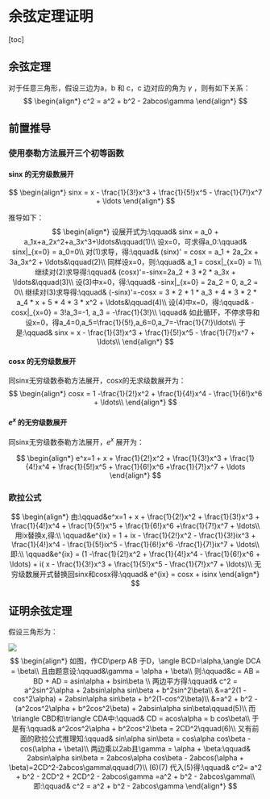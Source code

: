 # 余弦定理证明

[toc]

## 余弦定理

对于任意三角形，假设三边为a，b 和 c，c 边对应的角为 $\gamma$ ，则有如下关系：
$$
\begin{align*}
c^2 = a^2 + b^2 - 2abcos\gamma
\end{align*}
$$

## 前置推导

### 使用泰勒方法展开三个初等函数

#### sinx 的无穷级数展开

$$
\begin{align*}
sinx = x - \frac{1}{3!}x^3 + \frac{1}{5!}x^5 - \frac{1}{7!}x^7 + \ldots
\end{align*}
$$

推导如下：
$$
\begin{align*}
设展开式为:\qquad& sinx = a_0 + a_1x+a_2x^2+a_3x^3+\ldots&\qquad(1)\\
设x=0，可求得a_0:\qquad& sinx|_{x=0} = a_0=0\\
对(1)求导，得:\qquad& (sinx)' = cosx = a_1 + 2a_2x + 3a_3x^2 + \ldots&\qquad(2)\\
同样设x=0，则:\qquad& a_1 = cosx|_{x=0} = 1\\
继续对(2)求导得:\qquad& (cosx)'=-sinx=2a_2 + 3 *2 * a_3x + \ldots&\qquad(3)\\
设(3)中x=0，得:\qquad& -sinx|_{x=0} = 2a_2 = 0, a_2 = 0\\
继续对(3)求导得:\qquad& (-sinx)'=-cosx = 3 * 2 * 1 * a_3 + 4 * 3 * 2 * a_4 * x + 5 * 4 * 3 * x^2 + \ldots&\qquad(4)\\
设(4)中x=0，得:\qquad& -cosx|_{x=0} = 3!a_3=-1, a_3 = -\frac{1}{3!}\\
\qquad& 如此循环，不停求导和设x=0，得a_4=0,a_5=\frac{1}{5!},a_6=0,a_7=-\frac{1}{7!}\ldots\\
于是:\qquad& sinx = x - \frac{1}{3!}x^3 + \frac{1}{5!}x^5 - \frac{1}{7!}x^7 + \ldots\\
\end{align*}
$$

#### cosx 的无穷级数展开

同sinx无穷级数泰勒方法展开，cosx的无求级数展开为：
$$
\begin{align*}
cosx = 1 -\frac{1}{2!}x^2 + \frac{1}{4!}x^4 - \frac{1}{6!}x^6 + \ldots\\
\end{align*}
$$


#### $e^x$ 的无穷级数展开

同sinx无穷级数泰勒方法展开，$e^x$ 展开为：

$$
\begin{align*}
e^x=1 + x + \frac{1}{2!}x^2 + \frac{1}{3!}x^3 + \frac{1}{4!}x^4 + \frac{1}{5!}x^5 + \frac{1}{6!}x^6 +\frac{1}{7!}x^7 + \ldots
\end{align*}
$$


### 欧拉公式

$$
\begin{align*}
由:\qquad&e^x=1 + x + \frac{1}{2!}x^2 + \frac{1}{3!}x^3 + \frac{1}{4!}x^4 + \frac{1}{5!}x^5 + \frac{1}{6!}x^6 +\frac{1}{7!}x^7 + \ldots\\
用ix替换x,得:\\
\qquad&e^{ix} = 1 + ix - \frac{1}{2!}x^2 - \frac{1}{3!}ix^3 + \frac{1}{4!}x^4 - \frac{1}{5!}ix^5 - \frac{1}{6!}x^6 -\frac{1}{7!}ix^7 + \ldots\\
即:\\
\qquad&e^{ix} = (1 -\frac{1}{2!}x^2 + \frac{1}{4!}x^4 - \frac{1}{6!}x^6 + \ldots) + i( x - \frac{1}{3!}x^3 + \frac{1}{5!}x^5 - \frac{1}{7!}x^7 + \ldots)\\
无穷级数展开式替换回sinx和cosx得:\qquad& e^{ix} = cosx + isinx
\end{align*}
$$



## 证明余弦定理

假设三角形为：

![](https://wecache.com/algorithm-media/trippleforlawcosines.jpg)
$$
\begin{align*}
如图，作CD\perp AB 于D，\angle BCD=\alpha,\angle DCA = \beta\\
且由题意设:\qquad&\gamma = \alpha + \beta\\
则:\qquad&c = AB = BD + AD = asin\alpha + bsin\beta \\
两边平方得:\qquad& c^2 = a^2sin^2\alpha + 2absin\alpha sin\beta + b^2sin^2\beta\\
&=a^2(1 - cos^2\alpha) + 2absin\alpha sin\beta + b^2(1-cos^2\beta)\\
&=a^2 + b^2 - (a^2cos^2\alpha + b^2cos^2\beta) + 2absin\alpha sin\beta\qquad(5)\\
而\triangle CBD和\triangle CDA中:\qquad& CD = acos\alpha = b cos\beta\\
于是有:\qquad& a^2cos^2\alpha + b^2cos^2\beta = 2CD^2\qquad(6)\\
又有前面的欧拉公式推理知:\qquad& sin\alpha sin\beta = cos\alpha cos\beta - cos(\alpha + \beta)\\
两边乘以2ab且\gamma = \alpha + \beta:\qquad& 2absin\alpha sin\beta = 2abcos\alpha cos\beta - 2abcos(\alpha + \beta)=2CD^2-2abcos\gamma\qquad(7)\\
(6)(7) 代入(5)得:\qquad& c^2= a^2 + b^2 - 2CD^2 + 2CD^2 - 2abcos\gamma =a^2 + b^2 - 2abcos\gamma\\
即:\qquad& c^2 = a^2 + b^2 - 2abcos\gamma
\end{align*}
$$

